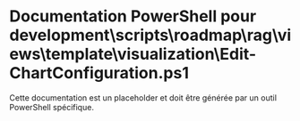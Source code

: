 # Documentation PowerShell pour development\scripts\roadmap\rag\views\template\visualization\Edit-ChartConfiguration.ps1

Cette documentation est un placeholder et doit être générée par un outil PowerShell spécifique.
